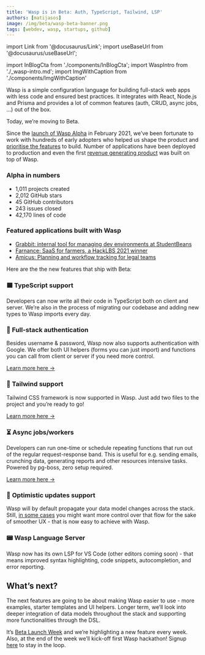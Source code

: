 ```yaml
---
title: 'Wasp is in Beta: Auth, TypeScript, Tailwind, LSP'
authors: [matijasos]
image: /img/beta/wasp-beta-banner.png
tags: [webdev, wasp, startups, github]
---
```


import Link from '@docusaurus/Link';
import useBaseUrl from '@docusaurus/useBaseUrl';

import InBlogCta from './components/InBlogCta';
import WaspIntro from './_wasp-intro.md';
import ImgWithCaption from './components/ImgWithCaption'

Wasp is a simple configuration language for building full-stack web apps with less code and ensured best practices. It integrates with React, Node.js and Prisma and provides a lot of common features (auth, CRUD, async jobs, ...) out of the box.

Today, we’re moving to Beta.

<!--truncate-->

Since the [launch of Wasp Alpha](https://news.ycombinator.com/item?id=26091956) in February 2021, we’ve been fortunate to work with hundreds of early adopters who helped us shape the product and [prioritise the features](/blog/2022/11/16/alpha-testing-program-post-mortem#the-feedback) to build. Number of applications have been deployed to production and even the first [revenue generating product](/blog/2022/11/26/erlis-amicus-usecase) was built on top of Wasp.

### Alpha in numbers

- 1,011 projects created
- 2,012 GitHub stars
- 45 GitHub contributors
- 243 issues closed
- 42,170 lines of code

### Featured applications built with Wasp

- [Grabbit: internal tool for managing dev environments at StudentBeans](/blog/2022/11/26/michael-curry-usecase)
- [Farnance: SaaS for farmers, a HackLBS 2021 winner](/blog/2022/10/28/farnance-hackathon-winner)
- [Amicus: Planning and workflow tracking for legal teams](/blog/2022/11/26/erlis-amicus-usecase)

Here are the the new features that ship with Beta:

### 🟦 TypeScript support

Developers can now write all their code in TypeScript both on client and server. We’re also in the process of migrating our codebase and adding new types to Wasp imports every day.

### 🔑 Full-stack authentication

Besides username & password, Wasp now also supports authentication with Google. We offer both UI helpers (forms you can just import) and functions you can call from client or server if you need more control.

[Learn more here →](/blog/2022/11/15/auth-feature-announcement)

### 💨 Tailwind support

Tailwind CSS framework is now supported in Wasp. Just add two files to the project and you’re ready to go!

[Learn more here →](/blog/2022/11/16/tailwind-feature-announcement)

### ⏳ Async jobs/workers

Developers can run one-time or schedule repeating functions that run out of the regular request-response band. This is useful for e.g. sending emails, crunching data, generating reports and other resources intensive tasks. Powered by pg-boss, zero setup required.

[Learn more here →](/blog/2022/06/15/jobs-feature-announcement)

### 🥛 **Optimistic updates support**

Wasp will by default propagate your data model changes across the stack. Still, [in some cases](https://wasp-lang.dev/blog/2021/12/02/waspello#what-doesnt-work-yet)
you might want more control over that flow for the sake of smoother UX - that is now easy to achieve with Wasp.

### 📟 **Wasp Language Server**

Wasp now has its own LSP for VS Code (other editors coming soon) - that means improved syntax highlighting, code snippets, autocompletion, and error reporting.

## What’s next?

The next features are going to be about making Wasp easier to use - more examples, starter templates and UI helpers. Longer term, we’ll look into deeper integration of data models throughout the stack and supporting more functionalities through the DSL.

It’s [Beta Launch Week](blog/2022/11/26/wasp-beta-launch-week) and we’re highlighting a new feature every week. Also, at the end of the week we’ll kick-off first Wasp hackathon! Signup [here](/#signup) to stay in the loop.
